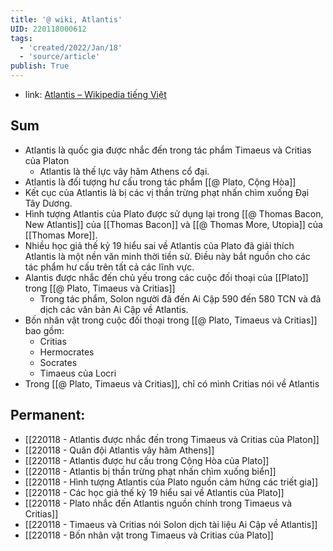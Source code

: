 ```yaml
---
title: '@ wiki, Atlantis'
UID: 220118000612
tags:
  - 'created/2022/Jan/18'
  - 'source/article'
publish: True
---
```

- link: [Atlantis – Wikipedia tiếng Việt](https://vi.wikipedia.org/wiki/Atlantis)

## Sum
- Atlantis là quốc gia được nhắc đến trong tác phẩm Timaeus và Critias của Platon
	- Atlantis là thế lực vây hãm Athens cổ đại.
- Atlantis là đối tượng hư cấu trong tác phẩm [[@ Plato, Cộng Hòa]]
- Kết cục của Atlantis là bị các vị thần trừng phạt nhấn chìm xuống Đại Tây Dương.
- Hình tượng Atlantis của Plato được sử dụng lại trong [[@ Thomas Bacon, New Atlantis]] của [[Thomas Bacon]] và [[@ Thomas More, Utopia]] của [[Thomas More]].
- Nhiều học giả thế kỷ 19 hiểu sai về Atlantis của Plato đã giải thích Atlantis là một nền văn minh thời tiền sử. Điều này bắt nguồn cho các tác phẩm hư cấu trên tất cả các lĩnh vực.
- Alantis được nhắc đến chủ yếu trong các cuộc đối thoại của [[Plato]] trong [[@ Plato, Timaeus và Critias]]
	- Trong tác phẩm, Solon người đã đến Ai Cập 590 đến 580 TCN và đã dịch các văn bản Ai Cập về Atlantis.
- Bốn nhân vật trong cuộc đối thoại trong [[@ Plato, Timaeus và Critias]] bao gồm:
	- Critias
	- Hermocrates
	- Socrates
	- Timaeus của Locri
- Trong [[@ Plato, Timaeus và Critias]], chỉ có mình Critias nói về Atlantis

## Permanent:
- [[220118 - Atlantis được nhắc đến trong Timaeus và Critias của Platon]]
- [[220118 - Quân đội Atlantis vây hãm Athens]]
- [[220118 - Atlantis được hư cấu trong Cộng Hòa của Plato]]
- [[220118 - Atlantis bị thần trừng phạt nhấn chìm xuống biển]]
- [[220118 - Hình tượng Atlantis của Plato nguồn cảm hứng các triết gia]]
- [[220118 - Các học giả thế kỷ 19 hiểu sai về Atlantis của Plato]]
- [[220118 - Plato nhắc đến Atlantis nguồn chính trong Timaeus và Critias]]
- [[220118 - Timaeus và Critias nói Solon dịch tài liệu Ai Cập về Atlantis]]
- [[220118 - Bốn nhân vật trong Timaeus và Critias của Plato]]